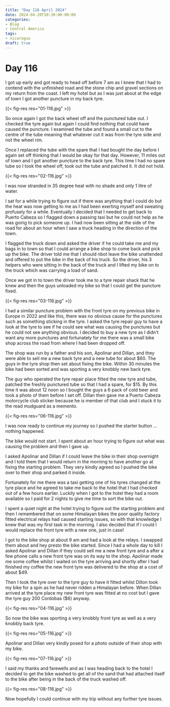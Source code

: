 ```yaml
---
title: "Day 116 April 2024"
date: 2024-04-20T10:30:00-00:00
categories:
- Blog
- Central America
tags:
- nicaragua
draft: true
---
```


# Day 116

I got up early and got ready to head off before 7 am as I knew that I had to contend with the unfinished road and the stone chip and gravel sections on my return from the coast. I left my hotel but as I was just about at the edge of town I got another puncture in my back tyre.

{{< fig-res res="01-116.jpg" >}}

<!--more-->

So once again I got the back wheel off and the punctured tube out. I checked the tyre again but again I could find nothing that could have caused the puncture. I examined the tube and found a small cut to the centre of the tube meaning that whatever cut it was from the tyre side and not the wheel rim.

Once I replaced the tube with the spare that I had bought the day before I again set off thinking that I would be okay for that day. However, 11 miles out of town and I got another puncture to the back tyre. This time I had no spare tube so I took the wheel off, took out the tube and patched it. It did not hold.

{{< fig-res res="02-116.jpg" >}}

I was now stranded in 35 degree heat with no shade and only 1 litre of water.

I sat for a while trying to figure out if there was anything that I could do but the heat was now getting to me as I had been exerting myself and sweating profusely for a while. Eventually I decided that I needed to get back to Puerto Cabeza so I flagged down a passing taxi but he could not help as he was going to pick someone up. I had now been sitting at the side of the road for about an hour when I saw a truck heading in the direction of the town.

I flagged the truck down and asked the driver if he could take me and my bags in to town so that I could arrange a bike shop to come back and pick up the bike. The driver told me that I should nbot leave the bike unattended and offered to put the bike in the back of his truck. So the driver, his 3 helpers who were sitting in the back of the truck and I lifted my bike on to the truck which was carrying a load of sand.

Once we got in to town the driver took me to a tyre repair shack that he knew and then the guys unloaded my bike so that I could get the puncture fixed.

{{< fig-res res="03-116.jpg" >}}

I had a similar puncture problem with the front tyre on my previous bike in Europe in 2022 and like this, there was no obvious cause for the punctures such as something sticking in the tyre. I asked the tyre repair guy to have a look at the tyre to see if he could see what was causing the punctures but he could not see anything obvious. I decided to buy a new tyre as I didn't want any more punctures and fortunately for me there was a small bike shop across the road from where I had been dropped off. 

The shop was run by a father and his son, Apolinar and Dillan, and they were able to sell me a new back tyre and a new tube for about $60. The guys in the tyre shop then set about fixing the bike. Within 30 minutes the bike had been sorted and was sporting a very knobbly new back tyre. 

The guy who operated the tyre repair place fitted the new tyre and tube, patched the freshly punctured tube so that I had a spare, for $15. By this time it was about 12 noon so I bought the guys a 6 pack of cold beer and took a photo of them before I set off. Dillan then gave me a Puerto Cabeza motorcycle club sticker because he is member of that club and I stuck it to the read mudguard as a memento.

{{< fig-res res="06-116.jpg" >}}

I was now ready to continue my journey so I pushed the starter button ... nothing happened. 

The bike would not start. I spent about an hour trying to figure out what was causing the problem and then I gave up.

I asked Apolinar and Dillan if I could leave the bike in their shop overnight and I told them that I would return in the morning to have another go at fixing the starting problem. They very kindly agreed so I pushed the bike over to their shop and parked it inside. 

Fortunately for me there was a taxi getting one of his tyres changed at the tyre place and he agreed to take me back to the hotel that I had checked out of a few hours earlier. Luckily when I got to the hotel they had a room available so I paid for 2 nights to give me time to sort the bike out.

I spent a quiet night at the hotel trying to figure out the starting problem and then I remembered that on some Himalayan bikes the poor quality factory fitted electrical relays had caused starting issues, so with that knowledge I knew that was my first task in the morning. I also decided that if I could I would replace the front tyre with a new one, just in case!

I got to the bike shop at about 9 am and had a look at the relays. I swapped them about and hey presto the bike started. Since I had a whole day to kill I asked Apolinar and Dillan if they could sell me a new front tyre and a after a few phone calls a new front tyre was on its way to the shop. Apolinar made me some coffee whilst I waited on the tyre arriving and shortly after I had finished my coffee the new front tyre was delivered to the shop at a cost of about $49.

Then I took the tyre over to the tyre guy to have it fitted whilst Dillon took my bike for a spin as he had never ridden a Himalayan before. When Dillan arrived at the tyre place my new front tyre was fitted at no cost but I gave the tyre guy 200 Cordobas ($6) anyway. 

{{< fig-res res="04-116.jpg" >}}

So now the bike was sporting a very knobbly front tyre as well as a very knobbly back tyre.

{{< fig-res res="05-116.jpg" >}}

Apolinar and Dillan very kindly posed for a photo outside of their shop with my bike.

{{< fig-res res="07-116.jpg" >}}

I said my thanks and farewells and as I was heading back to the hotel I decided to get the bike washed to get all of the sand that had attached itself to the bike after being in the back of the truck washed off.

{{< fig-res res="08-116.jpg" >}}

Now hopefully I could continue with my trip without any further tyre issues.